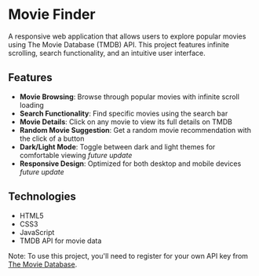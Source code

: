 # Movie Finder

A responsive web application that allows users to explore popular movies using The Movie Database (TMDB) API. This project features infinite scrolling, search functionality, and an intuitive user interface.

## Features

- **Movie Browsing**: Browse through popular movies with infinite scroll loading
- **Search Functionality**: Find specific movies using the search bar
- **Movie Details**: Click on any movie to view its full details on TMDB
- **Random Movie Suggestion**: Get a random movie recommendation with the click of a button
- **Dark/Light Mode**: Toggle between dark and light themes for comfortable viewing *future update*
- **Responsive Design**: Optimized for both desktop and mobile devices *future update*

## Technologies

- HTML5
- CSS3
- JavaScript 
- TMDB API for movie data

Note: To use this project, you'll need to register for your own API key from [The Movie Database](https://www.themoviedb.org/documentation/api).
